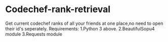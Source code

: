 # Codechef-rank-retrieval
Get current codechef ranks of all your friends at one place,no need to open their id's seperately.
Requirements:
1.Python 3 above.
2.BeautifulSopu4 module
3.Requests module
